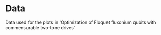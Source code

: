 # Data
Data used for the plots in 'Optimization of Floquet fluxonium qubits with commensurable two-tone drives'
